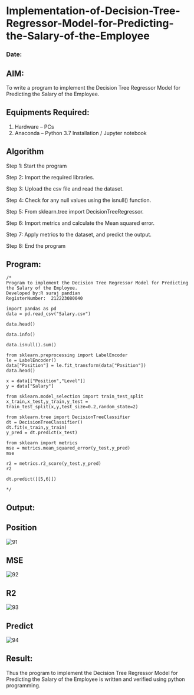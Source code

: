# Implementation-of-Decision-Tree-Regressor-Model-for-Predicting-the-Salary-of-the-Employee
### Date:
## AIM:
To write a program to implement the Decision Tree Regressor Model for Predicting the Salary of the Employee.

## Equipments Required:
1. Hardware – PCs
2. Anaconda – Python 3.7 Installation / Jupyter notebook

## Algorithm
Step 1: Start the program

Step 2: Import the required libraries.

Step 3: Upload the csv file and read the dataset.

Step 4: Check for any null values using the isnull() function.

Step 5: From sklearn.tree import DecisionTreeRegressor.

Step 6: Import metrics and calculate the Mean squared error.

Step 7: Apply metrics to the dataset, and predict the output.

Step 8: End the program

## Program:
```
/*
Program to implement the Decision Tree Regressor Model for Predicting the Salary of the Employee.
Developed by:R suraj pandian
RegisterNumber:  212223080040

import pandas as pd
data = pd.read_csv("Salary.csv")

data.head()

data.info()

data.isnull().sum()

from sklearn.preprocessing import LabelEncoder
le = LabelEncoder()
data["Position"] = le.fit_transform(data["Position"])
data.head()

x = data[["Position","Level"]]
y = data["Salary"]

from sklearn.model_selection import train_test_split
x_train,x_test,y_train,y_test =
train_test_split(x,y,test_size=0.2,random_state=2)

from sklearn.tree import DecisionTreeClassifier
dt = DecisionTreeClassifier()
dt.fit(x_train,y_train)
y_pred = dt.predict(x_test)

from sklearn import metrics
mse = metrics.mean_squared_error(y_test,y_pred)
mse

r2 = metrics.r2_score(y_test,y_pred)
r2

dt.predict([[5,6]])

*/
```

## Output:
## Position
![91](https://github.com/user-attachments/assets/58e42376-44de-4dd0-8a3b-41303dad377a)

## MSE
![92](https://github.com/user-attachments/assets/b7c4a7c2-8fa8-4671-8cb2-deff9846bff0)

## R2
![93](https://github.com/user-attachments/assets/d21ad0e7-1507-44a7-abb1-73e53c0b1db4)

## Predict
![94](https://github.com/user-attachments/assets/eeb6b7ad-d90d-486c-a198-8f4f2f400c1f)

## Result:
Thus the program to implement the Decision Tree Regressor Model for Predicting the Salary of the Employee is written and verified using python programming.
